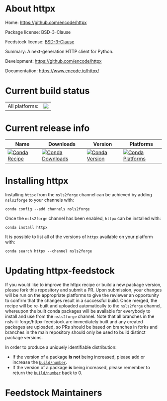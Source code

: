 About httpx
===========

Home: https://github.com/encode/httpx

Package license: BSD-3-Clause

Feedstock license: [BSD-3-Clause](https://github.com/nsls-ii-forge/httpx-feedstock/blob/master/LICENSE.txt)

Summary: A next-generation HTTP client for Python.

Development: https://github.com/encode/httpx

Documentation: https://www.encode.io/httpx/

Current build status
====================


<table><tr><td>All platforms:</td>
    <td>
      <a href="https://dev.azure.com/nsls2forge/nsls2forge/_build/latest?definitionId=184&branchName=master">
        <img src="https://dev.azure.com/nsls2forge/nsls2forge/_apis/build/status/httpx-feedstock?branchName=master">
      </a>
    </td>
  </tr>
</table>

Current release info
====================

| Name | Downloads | Version | Platforms |
| --- | --- | --- | --- |
| [![Conda Recipe](https://img.shields.io/badge/recipe-httpx-green.svg)](https://anaconda.org/nsls2forge/httpx) | [![Conda Downloads](https://img.shields.io/conda/dn/nsls2forge/httpx.svg)](https://anaconda.org/nsls2forge/httpx) | [![Conda Version](https://img.shields.io/conda/vn/nsls2forge/httpx.svg)](https://anaconda.org/nsls2forge/httpx) | [![Conda Platforms](https://img.shields.io/conda/pn/nsls2forge/httpx.svg)](https://anaconda.org/nsls2forge/httpx) |

Installing httpx
================

Installing `httpx` from the `nsls2forge` channel can be achieved by adding `nsls2forge` to your channels with:

```
conda config --add channels nsls2forge
```

Once the `nsls2forge` channel has been enabled, `httpx` can be installed with:

```
conda install httpx
```

It is possible to list all of the versions of `httpx` available on your platform with:

```
conda search httpx --channel nsls2forge
```




Updating httpx-feedstock
========================

If you would like to improve the httpx recipe or build a new
package version, please fork this repository and submit a PR. Upon submission,
your changes will be run on the appropriate platforms to give the reviewer an
opportunity to confirm that the changes result in a successful build. Once
merged, the recipe will be re-built and uploaded automatically to the
`nsls2forge` channel, whereupon the built conda packages will be available for
everybody to install and use from the `nsls2forge` channel.
Note that all branches in the nsls-ii-forge/httpx-feedstock are
immediately built and any created packages are uploaded, so PRs should be based
on branches in forks and branches in the main repository should only be used to
build distinct package versions.

In order to produce a uniquely identifiable distribution:
 * If the version of a package **is not** being increased, please add or increase
   the [``build/number``](https://docs.conda.io/projects/conda-build/en/latest/resources/define-metadata.html#build-number-and-string).
 * If the version of a package **is** being increased, please remember to return
   the [``build/number``](https://docs.conda.io/projects/conda-build/en/latest/resources/define-metadata.html#build-number-and-string)
   back to 0.

Feedstock Maintainers
=====================


